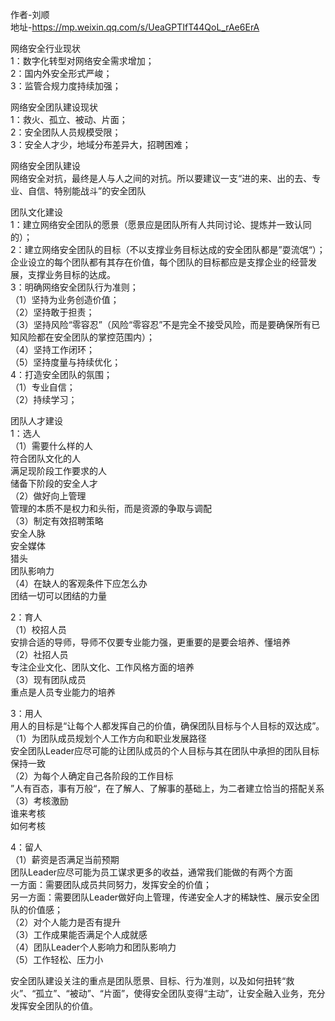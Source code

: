 作者-刘顺  
地址-https://mp.weixin.qq.com/s/UeaGPTIfT44QoL_rAe6ErA

网络安全行业现状  
1：数字化转型对网络安全需求增加；  
2：国内外安全形式严峻；  
3：监管合规力度持续加强；

网络安全团队建设现状  
1：救火、孤立、被动、片面；  
2：安全团队人员规模受限；  
3：安全人才少，地域分布差异大，招聘困难；

网络安全团队建设  
网络安全对抗，最终是人与人之间的对抗。所以要建议一支“进的来、出的去、专业、自信、特别能战斗”的安全团队

团队文化建设  
1：建立网络安全团队的愿景（愿景应是团队所有人共同讨论、提炼并一致认同的）；  
2：建立网络安全团队的目标（不以支撑业务目标达成的安全团队都是”耍流氓“）；  
企业设立的每个团队都有其存在价值，每个团队的目标都应是支撑企业的经营发展，支撑业务目标的达成。  
3：明确网络安全团队行为准则；  
（1）坚持为业务创造价值；  
（2）坚持敢于担责；  
（3）坚持风险“零容忍”（风险“零容忍”不是完全不接受风险，而是要确保所有已知风险都在安全团队的掌控范围内）；  
（4）坚持工作闭环；  
（5）坚持度量与持续优化；  
4：打造安全团队的氛围；  
（1）专业自信；  
（2）持续学习；  

团队人才建设  
1：选人  
（1）需要什么样的人  
	符合团队文化的人  
	满足现阶段工作要求的人  
	储备下阶段的安全人才  
（2）做好向上管理  
	管理的本质不是权力和头衔，而是资源的争取与调配  
（3）制定有效招聘策略  
	安全人脉  
	安全媒体  
	猎头  
	团队影响力  
（4）在缺人的客观条件下应怎么办  
	团结一切可以团结的力量  

2：育人  
（1）校招人员  
	安排合适的导师，导师不仅要专业能力强，更重要的是要会培养、懂培养  
（2）社招人员  
	专注企业文化、团队文化、工作风格方面的培养  
（3）现有团队成员  
	重点是人员专业能力的培养
	
3：用人  
用人的目标是“让每个人都发挥自己的价值，确保团队目标与个人目标的双达成”。  
（1）为团队成员规划个人工作方向和职业发展路径  
	安全团队Leader应尽可能的让团队成员的个人目标与其在团队中承担的团队目标保持一致  
（2）为每个人确定自己各阶段的工作目标  
	”人有百态，事有万般“，在了解人、了解事的基础上，为二者建立恰当的搭配关系  
（3）考核激励  
	谁来考核  
	如何考核  

4：留人  
（1）薪资是否满足当前预期  
	团队Leader应尽可能为员工谋求更多的收益，通常我们能做的有两个方面  
	一方面：需要团队成员共同努力，发挥安全的价值；  
	另一方面：需要团队Leader做好向上管理，传递安全人才的稀缺性、展示安全团队的价值感；  
（2）对个人能力是否有提升  
（3）工作成果能否满足个人成就感  
（4）团队Leader个人影响力和团队影响力  
（5）工作轻松、压力小  

安全团队建设关注的重点是团队愿景、目标、行为准则，以及如何扭转“救火”、“孤立”、“被动”、“片面”，使得安全团队变得“主动”，让安全融入业务，充分发挥安全团队的价值。
